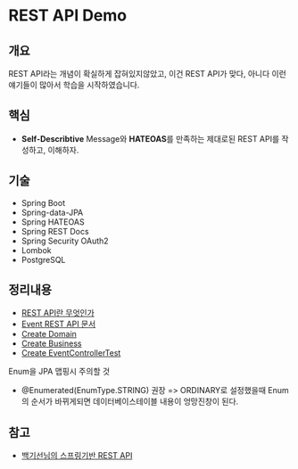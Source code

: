 # REST API Demo

## 개요
REST API라는 개념이 확실하게 잡혀있지않았고, 이건 REST API가 맞다, 아니다 이런 얘기들이 많아서 학습을 시작하였습니다.


## 핵심
- **Self-Describtive** Message와 **HATEOAS**를 만족하는 제대로된 REST API를 작성하고, 이해하자. 

## 기술
- Spring Boot
- Spring-data-JPA
- Spring HATEOAS
- Spring REST Docs
- Spring Security OAuth2
- Lombok
- PostgreSQL

## 정리내용
- [REST API란 무엇인가](./doc/rest_basic.md)
- [Event REST API 문서](./doc/Event_REST_API_Doc.md)
- [Create Domain](./doc/Create_Domain.md)
- [Create Business](./doc/Event_business.md)
- [Create EventControllerTest](./doc/Create_Event_Test.md)



Enum을 JPA 맵핑시 주의할 것
- @Enumerated(EnumType.STRING) 권장 => ORDINARY로 설정했을때 Enum의 순서가 바뀌게되면 데이터베이스테이블 내용이 엉망진창이 된다.



## 참고
- [백기선님의 스프링기반 REST API](https://www.inflearn.com/course/spring_rest-api/)